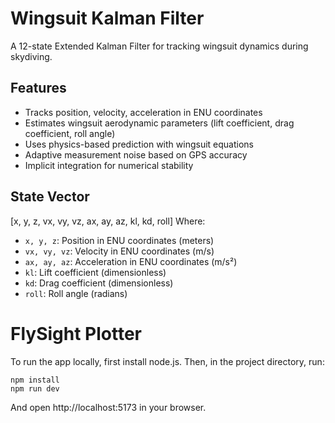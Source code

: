 # Wingsuit Kalman Filter

A 12-state Extended Kalman Filter for tracking wingsuit dynamics during skydiving.

## Features

- Tracks position, velocity, acceleration in ENU coordinates
- Estimates wingsuit aerodynamic parameters (lift coefficient, drag coefficient, roll angle)
- Uses physics-based prediction with wingsuit equations
- Adaptive measurement noise based on GPS accuracy
- Implicit integration for numerical stability

## State Vector
[x, y, z, vx, vy, vz, ax, ay, az, kl, kd, roll]
Where:
- `x, y, z`: Position in ENU coordinates (meters)
- `vx, vy, vz`: Velocity in ENU coordinates (m/s)
- `ax, ay, az`: Acceleration in ENU coordinates (m/s²)
- `kl`: Lift coefficient (dimensionless)
- `kd`: Drag coefficient (dimensionless)
- `roll`: Roll angle (radians)

# FlySight Plotter

To run the app locally, first install node.js. Then, in the project directory, run:

```
npm install
npm run dev
```

And open http://localhost:5173 in your browser.
